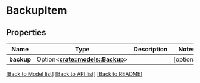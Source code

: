 # BackupItem

## Properties

Name | Type | Description | Notes
------------ | ------------- | ------------- | -------------
**backup** | Option<[**crate::models::Backup**](Backup.md)> |  | [optional]

[[Back to Model list]](../README.md#documentation-for-models) [[Back to API list]](../README.md#documentation-for-api-endpoints) [[Back to README]](../README.md)


